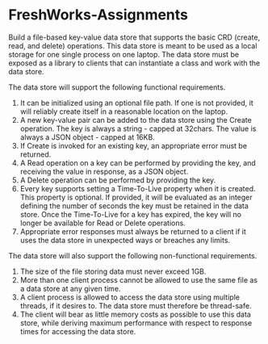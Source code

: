 # FreshWorks-Assignments
Build a file-based key-value data store that supports the basic CRD (create, read, and delete) operations. This data store is meant to be used as a local storage for one single process on one laptop. The data store must be exposed as a library to clients that can instantiate a class and work with the data store.

The data store will support the following functional requirements.

1. It can be initialized using an optional file path. If one is not provided, it will reliably create itself in a reasonable location on the laptop.
2. A new key-value pair can be added to the data store using the Create operation. The key is always a string - capped at 32chars. The value is always a JSON object - capped at 16KB.
3. If Create is invoked for an existing key, an appropriate error must be returned.
4. A Read operation on a key can be performed by providing the key, and receiving the value in response, as a JSON object.
5. A Delete operation can be performed by providing the key.
6. Every key supports setting a Time-To-Live property when it is created. This property is optional. If provided, it will be evaluated as an integer defining the number of seconds the key must be retained in the data store. Once the Time-To-Live for a key has expired, the key will no longer be available for Read or Delete operations.
7. Appropriate error responses must always be returned to a client if it uses the data store in unexpected ways or breaches any limits.

The data store will also support the following non-functional requirements.

1. The size of the file storing data must never exceed 1GB.
2. More than one client process cannot be allowed to use the same file as a data store at any given time.
3. A client process is allowed to access the data store using multiple threads, if it desires to. The data store must therefore be thread-safe.
4. The client will bear as little memory costs as possible to use this data store, while deriving maximum performance with respect to response times for accessing the data store.
